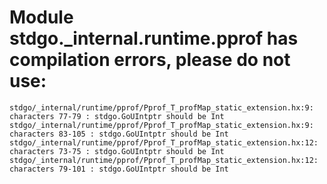 # Module stdgo._internal.runtime.pprof has compilation errors, please do not use:
```
stdgo/_internal/runtime/pprof/Pprof_T_profMap_static_extension.hx:9: characters 77-79 : stdgo.GoUIntptr should be Int
stdgo/_internal/runtime/pprof/Pprof_T_profMap_static_extension.hx:9: characters 83-105 : stdgo.GoUIntptr should be Int
stdgo/_internal/runtime/pprof/Pprof_T_profMap_static_extension.hx:12: characters 73-75 : stdgo.GoUIntptr should be Int
stdgo/_internal/runtime/pprof/Pprof_T_profMap_static_extension.hx:12: characters 79-101 : stdgo.GoUIntptr should be Int

```

